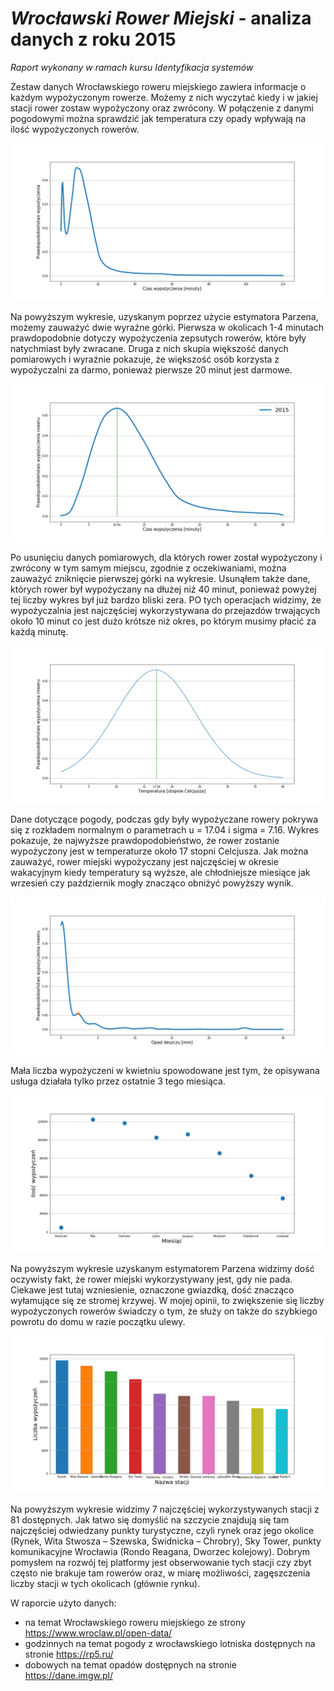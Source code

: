 # *Wrocławski Rower Miejski* - analiza danych z roku 2015

*Raport wykonany w ramach kursu Identyfikacja systemów*

Zestaw danych Wrocławskiego roweru miejskiego zawiera informacje o każdym wypożyczonym
rowerze. Możemy z nich wyczytać kiedy i w jakiej stacji rower zostaw wypożyczony oraz zwrócony. W
połączenie z danymi pogodowymi można sprawdzić jak temperatura czy opady wpływają na ilość
wypożyczonych rowerów.

![fig1](https://github.com/pkolebski/WroclawskiRowerMiejski-raport/blob/master/fig1.png)

Na powyższym wykresie, uzyskanym poprzez użycie estymatora Parzena, możemy zauważyć dwie
wyraźne górki. Pierwsza w okolicach 1-4 minutach prawdopodobnie dotyczy wypożyczenia zepsutych
rowerów, które były natychmiast były zwracane. Druga z nich skupia większość danych pomiarowych
i wyraźnie pokazuje, że większość osób korzysta z wypożyczalni za darmo, ponieważ pierwsze 20
minut jest darmowe.

![fig2](https://github.com/pkolebski/WroclawskiRowerMiejski-raport/blob/master/fig2.png)

Po usunięciu danych pomiarowych, dla których rower został wypożyczony i zwrócony w tym samym
miejscu, zgodnie z oczekiwaniami, można zauważyć zniknięcie pierwszej górki na wykresie. Usunąłem
także dane, których rower był wypożyczany na dłużej niż 40 minut, ponieważ powyżej tej liczby
wykres był już bardzo bliski zera. PO tych operacjach widzimy, że wypożyczalnia jest najczęściej
wykorzystywana do przejazdów trwających około 10 minut co jest dużo krótsze niż okres, po którym
musimy płacić za każdą minutę.

![fig3](https://github.com/pkolebski/WroclawskiRowerMiejski-raport/blob/master/fig3.png)

Dane dotyczące pogody, podczas gdy były wypożyczane rowery pokrywa się z rozkładem normalnym
o parametrach u = 17.04 i sigma = 7.16. Wykres pokazuje, że najwyższe prawdopodobieństwo, że
rower zostanie wypożyczony jest w temperaturze około 17 stopni Celcjusza. Jak można zauważyć,
rower miejski wypożyczany jest najczęściej w okresie wakacyjnym kiedy temperatury są wyższe, ale
chłodniejsze miesiące jak wrzesień czy październik mogły znacząco obniżyć powyższy wynik.

![fig4](https://github.com/pkolebski/WroclawskiRowerMiejski-raport/blob/master/fig4.png)

Mała liczba wypożyczeni w kwietniu spowodowane jest tym, że opisywana usługa działała tylko przez
ostatnie 3 tego miesiąca.

![fig5](https://github.com/pkolebski/WroclawskiRowerMiejski-raport/blob/master/fig5.png)

Na powyższym wykresie uzyskanym estymatorem Parzena widzimy dość oczywisty fakt, że rower
miejski wykorzystywany jest, gdy nie pada. Ciekawe jest tutaj wzniesienie, oznaczone gwiazdką, dość
znacząco wyłamujące się ze stromej krzywej. W mojej opinii, to zwiększenie się liczby wypożyczonych
rowerów świadczy o tym, że służy on także do szybkiego powrotu do domu w razie początku ulewy.

![fig6](https://github.com/pkolebski/WroclawskiRowerMiejski-raport/blob/master/fig6.png)

Na powyższym wykresie widzimy 7 najczęściej wykorzystywanych stacji z 81 dostępnych. Jak łatwo
się domyślić na szczycie znajdują się tam najczęściej odwiedzany punkty turystyczne, czyli rynek oraz
jego okolice (Rynek, Wita Stwosza – Szewska, Świdnicka – Chrobry), Sky Tower, punkty
komunikacyjne Wrocławia (Rondo Reagana, Dworzec kolejowy). Dobrym pomysłem na rozwój tej
platformy jest obserwowanie tych stacji czy zbyt często nie brakuje tam rowerów oraz, w miarę
możliwości, zagęszczenia liczby stacji w tych okolicach (głównie rynku).



W raporcie użyto danych:
- na temat Wrocławskiego roweru miejskiego ze strony https://www.wroclaw.pl/open-data/
- godzinnych na temat pogody z wrocławskiego lotniska dostępnych na stronie https://rp5.ru/
- dobowych na temat opadów dostępnych na stronie https://dane.imgw.pl/
